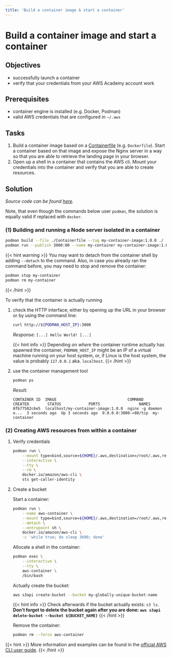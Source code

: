 ```yaml
---
title: 'Build a container image & start a container'
---
```



Build a container image and start a container
=============================================


## Objectives

* successfully launch a container
* verify that your credentials from your AWS Academy account work


## Prerequisites

* container engine is installed (e.g. Docker, Podman)
* valid AWS credentials that are configured in `~/.aws`


## Tasks

1. Build a container image based on a 
   [Containerfile](https://www.mankier.com/5/Containerfile)
   (e.g. `Dockerfile`). Start a container based on that image and expose the Nginx server
   in a way so that you are able to retrieve the landing page in your browser.   
2. Open up a shell in a container that contains the AWS cli. Mount your credentials into the
   container and verify that you are able to create resources.


## Solution

*Source code can be found
[here](https://github.com/lucendio/lecture-devops-code/tree/master/tutorials/01_build-container-image-and-start-container).*

Note, that even though the commands below user `podman`, the solution is equally valid if replaced with `docker`.


### (1) Building and running a Node server isolated in a container

```bash
podman build --file ./Containerfile --tag my-container-image:1.0.0 ./
podman run --publish 3000:80 --name my-container my-container-image:1.0.0
```

{{< hint warning >}}
You may want to detach from the container shell by adding `--detach` to the command. Also,
in case you already ran the command before, you may need to stop and remove the container:

```bash
podman stop my-container
podman rm my-container
```
{{< /hint >}}

To verify that the container is actually running

1. check the HTTP interface; either by opening up the URL in your browser or by using the command line:

    ```bash
    curl http://${PODMAN_HOST_IP}:3000
    ```
    *Response:* `[...] Hello World! [...]`

    {{< hint info >}}
Depending on *where* the container runtime actually has spawned the container, `PODMAN_HOST_IP` might be
an IP of a virtual machine running on your host system, or, if Linux is the host system, the value is probably
`127.0.0.1` aka. `localhost`.
    {{< /hint >}}

2.  use the container management tool

    ```bash
    podman ps 
    ```
    *Result:*
    ```
    CONTAINER ID  IMAGE                               COMMAND               CREATED        STATUS            PORTS                 NAMES
    8fb77582c6e5  localhost/my-container-image:1.0.0  nginx -g daemon o...  3 seconds ago  Up 3 seconds ago  0.0.0.0:3000->80/tcp  my-container
    ```


### (2) Creating AWS resources from within a container

1. Verify credentials

    ```bash
    podman run \
        --mount type=bind,source=${HOME}/.aws,destination=/root/.aws,readonly \
        --interactive \
        --tty \
        --rm \
        docker.io/amazon/aws-cli \
        sts get-caller-identity
    ```

2. Create a bucket

    Start a container:
    ```bash
    podman run \
        --name aws-container \
        --mount type=bind,source=${HOME}/.aws,destination=/root/.aws,readonly \
        --detach \
        --entrypoint sh \
        docker.io/amazon/aws-cli \
        -c 'while true; do sleep 3600; done'
    ```
    
    Allocate a shell in the container:
    ```bash
    podman exec \
        --interactive \
        --tty \
        aws-container \
        /bin/bash
    ```
    
    Actually create the bucket:
    ```bash
    aws s3api create-bucket --bucket my-globally-unique-bucket-name
    ```

    {{< hint info >}}
Check afterwards if the bucket actually exists: `s3 ls`. __Don't forget to delete the bucket
again after you are done: `aws s3api delete-bucket --bucket ${BUCKET_NAME}`__
    {{< /hint >}}

    Remove the container:
    ```bash
    podman rm --force aws-container
    ```

{{< hint >}}
More information and examples can be found in the
[official AWS CLI user guide](https://docs.aws.amazon.com/cli/latest/userguide/install-cliv2-docker.html).
{{< /hint >}}
